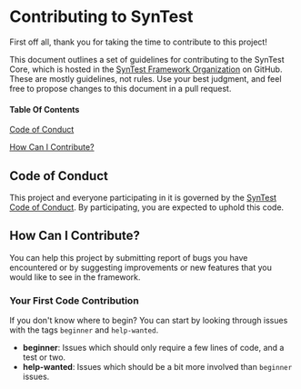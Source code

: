 # Contributing to SynTest

First off all, thank you for taking the time to contribute to this project!

This document outlines a set of guidelines for contributing to the SynTest Core, which is hosted in the [SynTest Framework Organization](https://github.com/syntest-framework) on GitHub. These are mostly guidelines, not rules. Use your best judgment, and feel free to propose changes to this document in a pull request.

#### Table Of Contents

[Code of Conduct](#code-of-conduct)

[How Can I Contribute?](#how-can-i-contribute)

## Code of Conduct

This project and everyone participating in it is governed by the [SynTest Code of Conduct](CODE_OF_CONDUCT.md). By participating, you are expected to uphold this code.

## How Can I Contribute?

You can help this project by submitting report of bugs you have encountered or by suggesting improvements or new features that you would like to see in the framework.

### Your First Code Contribution

If you don't know where to begin? You can start by looking through issues with the tags `beginner` and `help-wanted`.

- **beginner**: Issues which should only require a few lines of code, and a test or two.
- **help-wanted**: Issues which should be a bit more involved than `beginner` issues.
